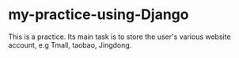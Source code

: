 # my-practice-using-Django

This is a practice. Its main task is to store the user's various website account, e.g Tmall, taobao, Jingdong.
